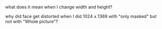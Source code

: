 what does it mean when I change width and height?

why did face get distorted when I did 1024 x 1369 with "only masked" but not with "Whole picture"?
